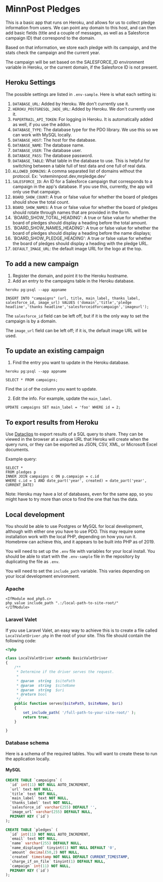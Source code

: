 # MinnPost Pledges

This is a basic app that runs on Heroku, and allows for us to collect pledge information from users. We can point any domain to this host, and can then add basic fields (title and a couple of messages, as well as a Salesforce campaign ID) that correspond to the domain.

Based on that information, we store each pledge with its campaign, and the stats check the campaign and the current year.

The campaign will be set based on the SALESFORCE_ID environment variable in Heroku, or the current domain, if the Salesforce ID is not present.

## Heroku Settings

The possible settings are listed in `.env-sample`. Here is what each setting is:

1. `DATABASE_URL`: Added by Heroku. We don't currently use it.
2. `HEROKU_POSTGRESQL_JADE_URL`: Added by Heroku. We don't currently use it.
3. `PAPERTRAIL_API_TOKEN`: For logging in Heroku. It is automatically added as well, if you use the addon.
4. `DATABASE_TYPE`: The database type for the PDO library. We use this so we can work with MySQL locally.
5. `DATABASE_HOST`: The host for the database.
6. `DATABASE_NAME`: The database name.
7. `DATABASE_USER`: The database user.
8. `DATABASE_PASS`: The database password.
9. `DATABASE_TABLE`: What table in the database to use. This is helpful for switching between a table full of test data and one full of real data.
10. `ALLOWED_DOMAINS`: A comma separated list of domains without the protocol. Ex: 'voteminnpost.dev,mrpledge.dev'
11. `SALESFORCE_ID`: An ID for a Salesforce campaign that corresponds to a campaign in the app's database. If you use this, currently, the app will only use that campaign.
12. `BOARD_SHOW_COUNT`: A true or false value for whether the board of pledges should show the total count.
13. `BOARD_SHOW_NAMES`: A true or false value for whether the board of pledges should rotate through names that are provided in the form.
14. `BOARD_SHOW_TOTAL_HEADING': A true or false value for whether the board of pledges should display a heading before the total amount.
15. `BOARD_SHOW_NAMES_HEADING': A true or false value for whether the board of pledges should display a heading before the name displays;
16. `BOARD_SHOW_PLEDGE_HEADING': A true or false value for whether the board of pledges should display a heading with the pledge URL.
17. `DEFAULT_IMAGE_URL`: the default image URL for the logo at the top.

## To add a new campaign

1. Register the domain, and point it to the Heroku hostname.
2. Add an entry to the campaigns table in the Heroku database.

```
heroku pg:psql --app appname
```

```
INSERT INTO "campaigns" (url, title, main_label, thanks_label, salesforce_id, image_url) VALUES ('domain','title','pledge headline','thanks headline','salesforceidforcampaign','imageurl');
```

The `salesforce_id` field can be left off, but if it is the only way to set the campaign is by a domain.

The `image_url` field can be left off; if it is, the default image URL will be used.

## To update an existing campaign

1. Find the entry you want to update in the Heroku database.

```
heroku pg:psql --app appname
```

```
SELECT * FROM campaigns;
```

Find the `id` of the column you want to update.

2. Edit the info. For example, update the `main_label`.

```
UPDATE campaigns SET main_label = 'foo' WHERE id = 2;
```

## To export results from Heroku

Use [Dataclips](https://devcenter.heroku.com/articles/dataclips) to export results of a SQL query to share. They can be viewed in the browser at a unique URL that Heroku will create when the query runs, or they can be exported as JSON, CSV, XML, or Microsoft Excel documents.

Example query:

```
SELECT *
FROM pledges p
INNER JOIN campaigns c ON p.campaign = c.id
WHERE c.id = 1 AND date_part('year', created) = date_part('year', CURRENT_DATE)
```

Note: Heroku may have a lot of databases, even for the same app, so you might have to try more than once to find the one that has the data.

## Local development

You should be able to use Postgres or MySQL for local development, although with either one you have to use PDO. This may require some installation work with the local PHP, depending on how you run it. Homebrew can achieve this, and it appears to be built into PHP as of 2019.

You will need to set up the `.env` file with variables for your local install. You should be able to start with the `.env-sample` file in the repository by duplicating the file as `.env`.

You will need to set the `include_path` variable. This varies depending on your local development environment.

### Apache

```
<IfModule mod_php5.c>
php_value include_path ".:/local-path-to-site-root/"
</IfModule>
```

### Laravel Valet

If you use Laravel Valet, an easy way to achieve this is to create a file called `LocalValetDriver.php` in the root of your site. This file should contain the following code:

```php
<?php

class LocalValetDriver extends BasicValetDriver
{
    /**
     * Determine if the driver serves the request.
     *
     * @param  string  $sitePath
     * @param  string  $siteName
     * @param  string  $uri
     * @return bool
     */
    public function serves($sitePath, $siteName, $uri)
    {
        set_include_path( '/full-path-to-your-site-root/' );
        return true;
    }

}
```

### Database schema

Here is a schema of the required tables. You will want to create these to run the application locally.

#### MySQL

```sql
CREATE TABLE `campaigns` (
  `id` int(11) NOT NULL AUTO_INCREMENT,
  `url` text NOT NULL,
  `title` text NOT NULL,
  `main_label` text NOT NULL,
  `thanks_label` text NOT NULL,
  `salesforce_id` varchar(255) DEFAULT '',
  `image_url` varchar(255) DEFAULT NULL,
  PRIMARY KEY (`id`)
);
```

```sql
CREATE TABLE `pledges` (
  `id` int(11) NOT NULL AUTO_INCREMENT,
  `email` text NOT NULL,
  `name` varchar(255) DEFAULT NULL,
  `name_displayed` tinyint(1) NOT NULL DEFAULT '0',
  `amount` decimal(50,2) NOT NULL,
  `created` timestamp NOT NULL DEFAULT CURRENT_TIMESTAMP,
  `charge_if_on_file` tinyint(1) DEFAULT NULL,
  `campaign` int(11) NOT NULL,
  PRIMARY KEY (`id`)
);
```
